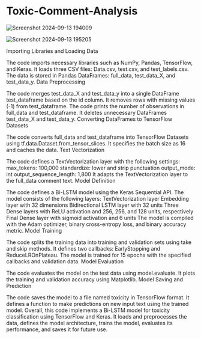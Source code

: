 # Toxic-Comment-Analysis
![Screenshot 2024-09-13 194009](https://github.com/user-attachments/assets/7e217f17-ba56-47ae-99ab-7cfb1d10ca88)

![Screenshot 2024-09-13 195205](https://github.com/user-attachments/assets/abbc2d97-d6b5-4517-920a-bff01ef9eedc)


Importing Libraries and Loading Data

The code imports necessary libraries such as NumPy, Pandas, TensorFlow, and Keras.
It loads three CSV files: Data.csv, test.csv, and test_labels.csv.
The data is stored in Pandas DataFrames: full_data, test_data_X, and test_data_y.
Data Preprocessing

The code merges test_data_X and test_data_y into a single DataFrame test_dataframe based on the id column.
It removes rows with missing values (-1) from test_dataframe.
The code prints the number of observations in full_data and test_dataframe.
It deletes unnecessary DataFrames test_data_X and test_data_y.
Converting DataFrames to TensorFlow Datasets

The code converts full_data and test_dataframe into TensorFlow Datasets using tf.data.Dataset.from_tensor_slices.
It specifies the batch size as 16 and caches the data.
Text Vectorization

The code defines a TextVectorization layer with the following settings:
max_tokens: 100,000
standardize: lower and strip punctuation
output_mode: int
output_sequence_length: 1,800
It adapts the TextVectorization layer to the full_data comment text.
Model Definition

The code defines a Bi-LSTM model using the Keras Sequential API.
The model consists of the following layers:
TextVectorization layer
Embedding layer with 32 dimensions
Bidirectional LSTM layer with 32 units
Three Dense layers with ReLU activation and 256, 256, and 128 units, respectively
Final Dense layer with sigmoid activation and 6 units
The model is compiled with the Adam optimizer, binary cross-entropy loss, and binary accuracy metric.
Model Training

The code splits the training data into training and validation sets using take and skip methods.
It defines two callbacks: EarlyStopping and ReduceLROnPlateau.
The model is trained for 15 epochs with the specified callbacks and validation data.
Model Evaluation

The code evaluates the model on the test data using model.evaluate.
It plots the training and validation accuracy using Matplotlib.
Model Saving and Prediction

The code saves the model to a file named toxicity in TensorFlow format.
It defines a function to make predictions on new input text using the trained model.
Overall, this code implements a Bi-LSTM model for toxicity classification using TensorFlow and Keras. It loads and preprocesses the data, defines the model architecture, trains the model, evaluates its performance, and saves it for future use.

